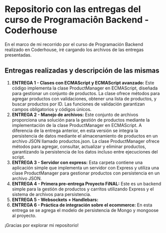 # Repositorio con las entregas del curso de Programaciôn Backend - Coderhouse

En el marco de mi recorrido por el curso de Programación Backend realizado en Coderhouse, iré cargando los archivos de las entregas presentadas.

## Entregas realizadas y descripción de las mismas 

1. **ENTREGA 1 - Clases con ECMAScript y ECMAScript avanzado:** Este código implementa la clase ProductManager en ECMAScript, diseñada para gestionar un conjunto de productos. La clase ofrece métodos para agregar productos con validaciones, obtener una lista de productos, y buscar productos por ID. Las funciones de validación garantizan campos obligatorios y códigos únicos. 
2. **ENTREGA 2 - Manejo de archivos:** Este conjunto de archivos proporciona una solución para la gestión de productos mediante la implementación de la clase ProductManager en ECMAScript. A diferencia de la entrega anterior, en esta versión se integra la persistencia de datos mediante el almacenamiento de productos en un archivo JSON llamado productos.json. La clase ProductManager ofrece métodos para agregar, consultar, actualizar y eliminar productos, garantizando la persistencia de los datos incluso entre ejecuciones del script.
3. **ENTREGA 3 - Servidor con express:** Esta carpeta contiene una aplicación simple que implementa un servidor con Express y utiliza una clase ProductManager para gestionar productos con persistencia en un archivo JSON.
4. **ENTREGA 4 - Primera pre-entrega Proyecto FiNAL:** Este es un backend simple para la gestión de productos y carritos utilizando Express y el sistema de archivos para persistencia.
5. **ENTREGA 5 - Websockets + Handlebars:**
6. **ENTREGA 6 - Práctica de integración sobre el ecommerce:** En esta entrega se se agrega el modelo de persistencia de Mongo y mongoose al proyecto.

¡Gracias por explorar mi repositorio! 
